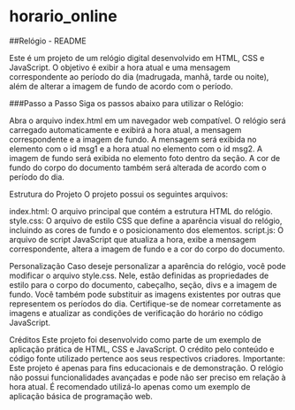 # horario_online
##Relógio - README

Este é um projeto de um relógio digital desenvolvido em HTML, CSS e JavaScript. O objetivo é exibir a hora atual e uma mensagem correspondente ao período do dia (madrugada, manhã, tarde ou noite), além de alterar a imagem de fundo de acordo com o período.

###Passo a Passo
Siga os passos abaixo para utilizar o Relógio:

Abra o arquivo index.html em um navegador web compatível.
O relógio será carregado automaticamente e exibirá a hora atual, a mensagem correspondente e a imagem de fundo.
A mensagem será exibida no elemento com o id msg1 e a hora atual no elemento com o id msg2.
A imagem de fundo será exibida no elemento foto dentro da seção.
A cor de fundo do corpo do documento também será alterada de acordo com o período do dia.

Estrutura do Projeto
O projeto possui os seguintes arquivos:

index.html: O arquivo principal que contém a estrutura HTML do relógio.
style.css: O arquivo de estilo CSS que define a aparência visual do relógio, incluindo as cores de fundo e o posicionamento dos elementos.
script.js: O arquivo de script JavaScript que atualiza a hora, exibe a mensagem correspondente, altera a imagem de fundo e a cor do corpo do documento.

Personalização
Caso deseje personalizar a aparência do relógio, você pode modificar o arquivo style.css. Nele, estão definidas as propriedades de estilo para o corpo do documento, cabeçalho, seção, divs e a imagem de fundo.
Você também pode substituir as imagens existentes por outras que representem os períodos do dia. Certifique-se de nomear corretamente as imagens e atualizar as condições de verificação do horário no código JavaScript.

Créditos
Este projeto foi desenvolvido como parte de um exemplo de aplicação prática de HTML, CSS e JavaScript. O crédito pelo conteúdo e código fonte utilizado pertence aos seus respectivos criadores.
Importante: Este projeto é apenas para fins educacionais e de demonstração. O relógio não possui funcionalidades avançadas e pode não ser preciso em relação à hora atual. É recomendado utilizá-lo apenas como um exemplo de aplicação básica de programação web.
